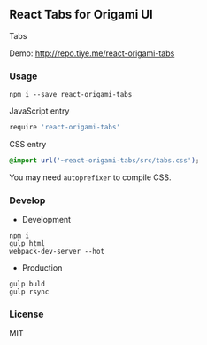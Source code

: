 
React Tabs for Origami UI
----

Tabs

Demo: http://repo.tiye.me/react-origami-tabs

### Usage

```
npm i --save react-origami-tabs
```

JavaScript entry

```coffee
require 'react-origami-tabs'
```

CSS entry

```css
@import url('~react-origami-tabs/src/tabs.css');
```

You may need `autoprefixer` to compile CSS.

### Develop

* Development

```text
npm i
gulp html
webpack-dev-server --hot
```

* Production

```text
gulp buld
gulp rsync
```

### License

MIT
